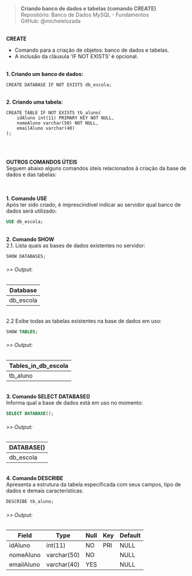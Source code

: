 > **Criando banco de dados e tabelas (comando CREATE)**     
> Repositório: Banco de Dados MySQL - Fundamentos  
> GitHub: @michelelozada
&nbsp;
     
&nbsp;     
**CREATE**  
* Comando para a criação de objetos: banco de dados e tabelas.
* A inclusão da cláusula 'IF NOT EXISTS' é opcional.
&nbsp;
     
&nbsp;    
**1. Criando um banco de dados:**
```mysql
CREATE DATABASE IF NOT EXISTS db_escola;
```
&nbsp;
&nbsp;    
**2. Criando uma tabela:**
```mysql
CREATE TABLE IF NOT EXISTS tb_aluno(
	idAluno int(11) PRIMARY KEY NOT NULL,
	nomeAluno varchar(50) NOT NULL,
	emailAluno varchar(40) 
);
```
&nbsp;
     
&nbsp;   
**OUTROS COMANDOS ÚTEIS**  
Seguem abaixo alguns comandos úteis relacionados à criação da base de dados e das tabelas:  
&nbsp;
     
&nbsp;   
**1. Comando USE**  
Após ter sido criado, é imprescindível indicar ao servidor qual banco de dados será utilizado:    
```sql
USE db_escola;
```
&nbsp;
&nbsp;  
**2. Comando SHOW**  
2.1. Lista quais as bases de dados existentes no servidor:        
```sql
SHOW DATABASES;
```
###### >> Output:  
| Database  |
| ------    |
| db_escola | 

&nbsp;
&nbsp;  
2.2 Exibe todas as tabelas existentes na base de dados em uso:     
```sql
SHOW TABLES;
```
###### >> Output:  
| Tables_in_db_escola  |
| ------    		   |
| tb_aluno             | 

&nbsp;
&nbsp;  
**3. Comando SELECT DATABASE()**  
Informa qual a base de dados está em uso no momento:    
```sql
SELECT DATABASE();
```
###### >> Output:  
| DATABASE()  |
| ------      |
| db_escola   | 

&nbsp;
&nbsp;  
**4. Comando DESCRIBE**  
Apresenta a estrutura da tabela especificada com seus campos, tipo de dados e demais características: 
```sql
DESCRIBE tb_aluno;
```
###### >> Output:  
| Field  | Type | Null | Key  | Default |
| -----  | ---- | ---- | ---- | ----    |
| idAluno	  | int(11)	   | NO  | PRI | NULL |	
| nomeAluno   | varchar(50) | NO  |    | NULL |			
| emailAluno  | varchar(40) | YES |	   | NULL |		